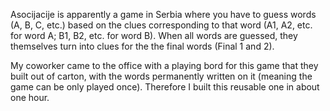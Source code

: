 Asocijacije is apparently a game in Serbia where you have to guess words (A, B,
C, etc.) based on the clues corresponding to that word (A1, A2, etc. for word A;
B1, B2, etc. for word B). When all words are guessed, they themselves turn into
clues for the the final words (Final 1 and 2).

My coworker came to the office with a playing bord for this game that they built
out of carton, with the words permanently written on it (meaning the game can
be only played once). Therefore I built this reusable one in about one hour.
